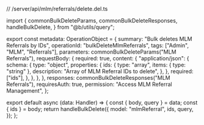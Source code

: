 // /server/api/mlm/referrals/delete.del.ts

import {
  commonBulkDeleteParams,
  commonBulkDeleteResponses,
  handleBulkDelete,
} from "@b/utils/query";

export const metadata: OperationObject = {
  summary: "Bulk deletes MLM Referrals by IDs",
  operationId: "bulkDeleteMlmReferrals",
  tags: ["Admin", "MLM", "Referrals"],
  parameters: commonBulkDeleteParams("MLM Referrals"),
  requestBody: {
    required: true,
    content: {
      "application/json": {
        schema: {
          type: "object",
          properties: {
            ids: {
              type: "array",
              items: { type: "string" },
              description: "Array of MLM Referral IDs to delete",
            },
          },
          required: ["ids"],
        },
      },
    },
  },
  responses: commonBulkDeleteResponses("MLM Referrals"),
  requiresAuth: true,
  permission: "Access MLM Referral Management",
};

export default async (data: Handler) => {
  const { body, query } = data;
  const { ids } = body;
  return handleBulkDelete({
    model: "mlmReferral",
    ids,
    query,
  });
};

